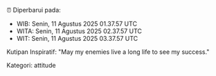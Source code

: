 ⏰ Diperbarui pada:
- WIB: Senin, 11 Agustus 2025 01.37.57 UTC
- WITA: Senin, 11 Agustus 2025 02.37.57 UTC
- WIT: Senin, 11 Agustus 2025 03.37.57 UTC

Kutipan Inspiratif:
"May my enemies live a long life to see my success."


Kategori: attitude

